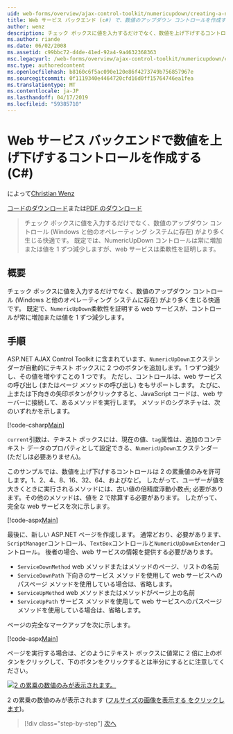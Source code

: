 ```yaml
---
uid: web-forms/overview/ajax-control-toolkit/numericupdown/creating-a-numeric-up-down-control-with-a-web-service-backend-cs
title: Web サービス バックエンド (c#) で、数値のアップダウン コントロールを作成する |Microsoft Docs
author: wenz
description: チェック ボックスに値を入力するだけでなく、数値を上げ下げするコントロール (Windows と他のオペレーティング システムに存在) はより多くの c を生じる可能性があります.
ms.author: riande
ms.date: 06/02/2008
ms.assetid: c99bbc72-d4de-41ed-92a4-9a4632368363
msc.legacyurl: /web-forms/overview/ajax-control-toolkit/numericupdown/creating-a-numeric-up-down-control-with-a-web-service-backend-cs
msc.type: authoredcontent
ms.openlocfilehash: b8160c6f5ac090e120e86f4273749b756857967e
ms.sourcegitcommit: 0f1119340e4464720cfd16d0ff15764746ea1fea
ms.translationtype: MT
ms.contentlocale: ja-JP
ms.lasthandoff: 04/17/2019
ms.locfileid: "59385710"
---
```

# <a name="creating-a-numeric-updown-control-with-a-web-service-backend-c"></a>Web サービス バックエンドで数値を上げ下げするコントロールを作成する (C#)

によって[Christian Wenz](https://github.com/wenz)

[コードのダウンロード](http://download.microsoft.com/download/9/3/f/93f8daea-bebd-4821-833b-95205389c7d0/numericupdown1.cs.zip)または[PDF のダウンロード](http://download.microsoft.com/download/2/d/c/2dc10e34-6983-41d4-9c08-f78f5387d32b/numericupdown1CS.pdf)

> チェック ボックスに値を入力するだけでなく、数値のアップダウン コントロール (Windows と他のオペレーティング システムに存在) がより多く生じる快適です。 既定では、NumericUpDown コントロールは常に増加または値を 1 ずつ減少しますが、web サービスは柔軟性を証明します。


## <a name="overview"></a>概要

チェック ボックスに値を入力するだけでなく、数値のアップダウン コントロール (Windows と他のオペレーティング システムに存在) がより多く生じる快適です。 既定で、`NumericUpDown`柔軟性を証明する web サービスが、コントロールが常に増加または値を 1 ずつ減少します。

## <a name="steps"></a>手順

ASP.NET AJAX Control Toolkit に含まれています、`NumericUpDown`エクステンダーが自動的にテキスト ボックスに 2 つのボタンを追加します。1 つずつ減少し、その値を増やすことの 1 つです。 ただし、コントロールは、web サービスの呼び出し (またはページ メソッドの呼び出し) をもサポートします。 たびに、上または下向きの矢印ボタンがクリックすると、JavaScript コードは、web サーバーに接続して、あるメソッドを実行します。 メソッドのシグネチャは、次のいずれかを示します。

[!code-csharp[Main](creating-a-numeric-up-down-control-with-a-web-service-backend-cs/samples/sample1.cs)]

`current`引数は、テキスト ボックスには、現在の値、`tag`属性は、追加のコンテキスト データのプロパティとして設定できる、`NumericUpDown`エクステンダー (ただしは必要ありません)。

このサンプルでは、数値を上げ下げするコントロールは 2 の累乗値のみを許可します。1、2、4、8、16、32、64、およびなど。 したがって、ユーザーが値を大きくときに実行されるメソッドには、古い値の倍精度浮動小数点; 必要があります。その他のメソッドは、値を 2 で除算する必要があります。 したがって、完全な web サービスを次に示します。

[!code-aspx[Main](creating-a-numeric-up-down-control-with-a-web-service-backend-cs/samples/sample2.aspx)]

最後に、新しい ASP.NET ページを作成します。 通常どおり、必要があります、`ScriptManager`コントロール、`TextBox`コントロールと`NumericUpDownExtender`コントロール。 後者の場合、web サービスの情報を提供する必要があります。

- `ServiceDownMethod` web メソッドまたはメソッドのページ、リストの名前
- `ServiceDownPath` 下向きのサービス メソッドを使用して web サービスへのパスページ メソッドを使用している場合は、省略します。
- `ServiceUpMethod` web メソッドまたはメソッドがページ上の名前
- `ServiceUpPath` サービス メソッドを使用して web サービスへのパスページ メソッドを使用している場合は、省略します。

ページの完全なマークアップを次に示します。

[!code-aspx[Main](creating-a-numeric-up-down-control-with-a-web-service-backend-cs/samples/sample3.aspx)]

ページを実行する場合は、どのようにテキスト ボックスに値常に 2 倍に上のボタンをクリックして、下のボタンをクリックするとは半分にするとに注意してください。


[![2 の累乗の数値のみが表示されます。](creating-a-numeric-up-down-control-with-a-web-service-backend-cs/_static/image2.png)](creating-a-numeric-up-down-control-with-a-web-service-backend-cs/_static/image1.png)

2 の累乗の数値のみが表示されます ([フルサイズの画像を表示する をクリックします](creating-a-numeric-up-down-control-with-a-web-service-backend-cs/_static/image3.png))。

> [!div class="step-by-step"]
> [次へ](creating-a-numeric-up-down-control-with-a-web-service-backend-vb.md)
